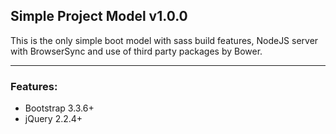 ## Simple Project Model v1.0.0

This is the only simple boot model with sass build features, NodeJS server with BrowserSync and use of third party packages by Bower.

---

### Features:
 - Bootstrap 3.3.6+
 - jQuery 2.2.4+